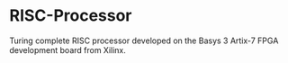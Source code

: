 # RISC-Processor
Turing complete RISC processor developed on the Basys 3 Artix-7 FPGA development board from Xilinx.

